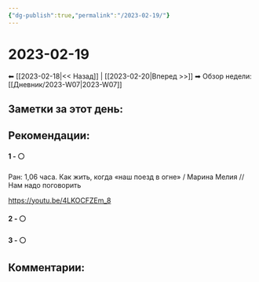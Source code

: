 ```yaml
---
{"dg-publish":true,"permalink":"/2023-02-19/"}
---
```


# 2023-02-19

⬅  [[2023-02-18\|<<  Назад]] | [[2023-02-20\|Вперед >>]]  ➡
Обзор недели: [[Дневник/2023-W07\|2023-W07]]


## Заметки за этот день:



## Рекомендации:

#### 1 - ⚪ 
Ран: 1,06 часа. Как жить, когда «наш поезд в огне» / Марина Мелия // Нам надо поговорить

﻿https://youtu.be/4LKOCFZEm_8
#### 2 - ⚪ 

#### 3 - ⚪ 


## Комментарии:
